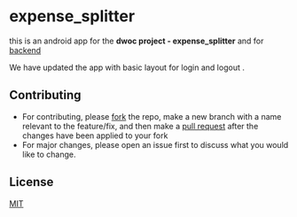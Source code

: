 # expense_splitter

this is an android app for the **dwoc project - expense_splitter** and for  <a href ="https://github.com/KIRA009/expense-splitter-backend">backend</a>  


We have updated the app with basic layout for login and logout . 

## Contributing
- For contributing, please <a href="https://help.github.com/en/github/getting-started-with-github/fork-a-repo">fork</a> the repo, make a new branch with a name relevant to the feature/fix, and then make a <a href="https://help.github.com/en/github/collaborating-with-issues-and-pull-requests/creating-a-pull-request">pull request</a> after the changes have been applied to your fork
- For major changes, please open an issue first to discuss what you would like to change.
## License
[MIT](https://choosealicense.com/licenses/mit/)
